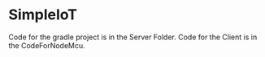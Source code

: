 # SimpleIoT
Code for the gradle project is in the Server Folder.
Code for the Client is in the CodeForNodeMcu.
